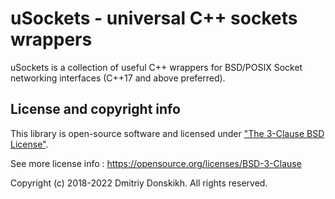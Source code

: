 # uSockets - universal C++ sockets wrappers 
uSockets is a collection of useful C++ wrappers for BSD/POSIX Socket networking interfaces (C++17 and above preferred).

## License and copyright info
This library is open-source software and licensed under ["The 3-Clause BSD License"](./LICENSE). 

See more license info : https://opensource.org/licenses/BSD-3-Clause

Copyright (c) 2018-2022 Dmitriy Donskikh. All rights reserved.